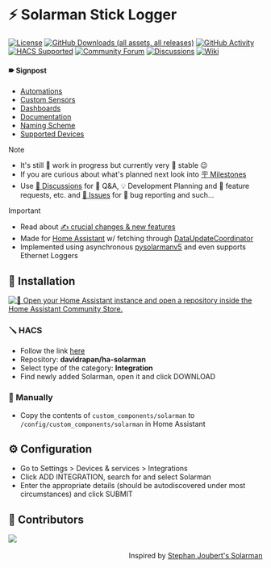 # ⚡ Solarman Stick Logger

[![License](https://img.shields.io/github/license/davidrapan/ha-solarman)](https://github.com/davidrapan/ha-solarman/blob/main/license)
[![GitHub Downloads (all assets, all releases)](https://img.shields.io/github/downloads/davidrapan/ha-solarman/total)](https://github.com/davidrapan/ha-solarman/releases)
[![GitHub Activity](https://img.shields.io/github/commit-activity/y/davidrapan/ha-solarman?label=commits)](https://github.com/davidrapan/ha-solarman/commits/main)
[![HACS Supported](https://img.shields.io/badge/HACS-Supported-03a9f4)](https://github.com/custom-components/hacs)
[![Community Forum](https://img.shields.io/badge/community-forum-03a9f4)](https://community.home-assistant.io/t/solarman-stick-logger-by-david-rapan)
[![Discussions](https://img.shields.io/badge/discussions-orange)](https://github.com/davidrapan/ha-solarman/discussions)
[![Wiki](https://img.shields.io/badge/wiki-8A2BE2)](https://github.com/davidrapan/ha-solarman/wiki)

#### 🠶 Signpost
- [Automations](https://github.com/davidrapan/ha-solarman/wiki/Automations)
- [Custom Sensors](https://github.com/davidrapan/ha-solarman/wiki/Custom-Sensors)
- [Dashboards](https://github.com/davidrapan/ha-solarman/wiki/Dashboards)
- [Documentation](https://github.com/davidrapan/ha-solarman/wiki/Documentation)
- [Naming Scheme](https://github.com/davidrapan/ha-solarman/wiki/Naming-Scheme)
- [Supported Devices](https://github.com/davidrapan/ha-solarman/wiki/Supported-Devices)

> [!NOTE]  
> - It's still 🚧 work in progress  but currently very 🐎 stable 😉  
> - If you are curious about what's planned next look into [🪧 Milestones](https://github.com/davidrapan/ha-solarman/milestones)  
> - Use [💬 Discussions](https://github.com/davidrapan/ha-solarman/discussions) for 🙏 Q&A, 💡 Development Planning and 🎁 feature requests, etc. and [🚩 Issues](https://github.com/davidrapan/ha-solarman/issues) for 🐞 bug reporting and such...

> [!IMPORTANT]  
> - Read about [✍ crucial changes & new features](https://github.com/davidrapan/ha-solarman/wiki#-changes)  
> - Made for [Home Assistant](https://www.home-assistant.io/) w/ fetching through [DataUpdateCoordinator](https://developers.home-assistant.io/docs/integration_fetching_data/)  
> - Implemented using asynchronous [pysolarmanv5](https://github.com/jmccrohan/pysolarmanv5) and even supports Ethernet Loggers

## 🔨 Installation

[![🔌 Open your Home Assistant instance and open a repository inside the Home Assistant Community Store.](https://my.home-assistant.io/badges/hacs_repository.svg)](https://my.home-assistant.io/redirect/hacs_repository/?owner=davidrapan&repository=ha-solarman&category=integration)

### 🪛 HACS
- Follow the link [here](https://hacs.xyz/docs/faq/custom_repositories/)
- Repository: **davidrapan/ha-solarman**
- Select type of the category: **Integration**
- Find newly added Solarman, open it and click DOWNLOAD

### 🔧 Manually
- Copy the contents of `custom_components/solarman` to `/config/custom_components/solarman` in Home Assistant

## ⚙️ Configuration
- Go to Settings > Devices & services > Integrations
- Click ADD INTEGRATION, search for and select Solarman
- Enter the appropriate details (should be autodiscovered under most circumstances) and click SUBMIT

## 👤 Contributors
<a href="https://github.com/davidrapan/ha-solarman/graphs/contributors">
  <img src="https://contrib.rocks/image?repo=davidrapan/ha-solarman" />
</a>
<br>
<br>
<div align="right">Inspired by <a href="https://github.com/StephanJoubert/home_assistant_solarman">Stephan Joubert's Solarman</div>
